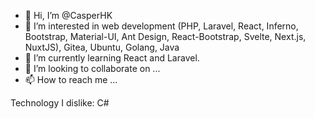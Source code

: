 - 👋 Hi, I’m @CasperHK
- 👀 I’m interested in web development (PHP, Laravel, React, Inferno, Bootstrap, Material-UI, Ant Design, React-Bootstrap, Svelte, Next.js, NuxtJS), Gitea, Ubuntu, Golang, Java
- 🌱 I’m currently learning React and Laravel.
- 💞️ I’m looking to collaborate on ...
- 📫 How to reach me ... 

Technology I dislike: C#

<!---
CasperHK/CasperHK is a ✨ special ✨ repository because its `README.md` (this file) appears on your GitHub profile.
You can click the Preview link to take a look at your changes.
--->
